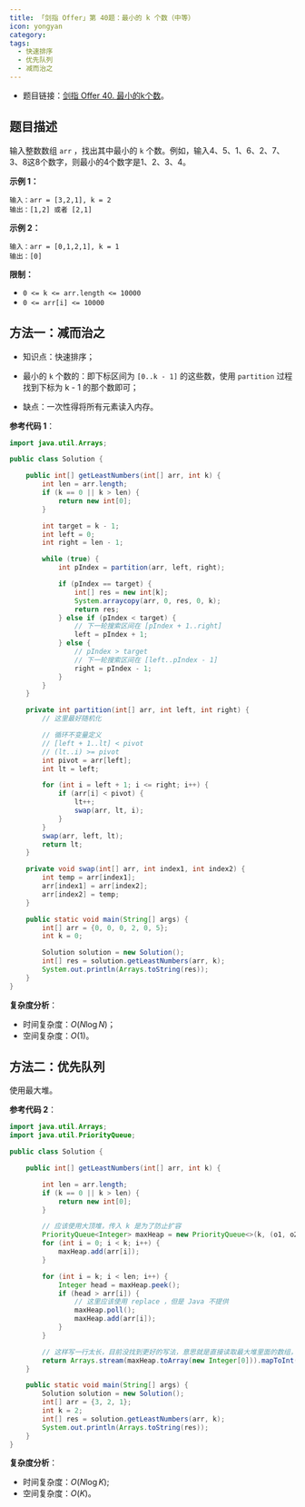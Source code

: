 ```yaml
---
title: 「剑指 Offer」第 40题：最小的 k 个数（中等）
icon: yongyan
category: 
tags:
  - 快速排序
  - 优先队列
  - 减而治之
---
```


+ 题目链接：[剑指 Offer 40. 最小的k个数](https://leetcode-cn.com/problems/zui-xiao-de-kge-shu-lcof/)。

## 题目描述

输入整数数组 `arr` ，找出其中最小的 `k` 个数。例如，输入4、5、1、6、2、7、3、8这8个数字，则最小的4个数字是1、2、3、4。

**示例 1：**

```
输入：arr = [3,2,1], k = 2
输出：[1,2] 或者 [2,1]
```

**示例 2：**

```
输入：arr = [0,1,2,1], k = 1
输出：[0]
```

 **限制：**

- `0 <= k <= arr.length <= 10000`
- `0 <= arr[i] <= 10000`

## 方法一：减而治之

+ 知识点：快速排序；
+ 最小的 `k` 个数的：即下标区间为 `[0..k - 1]` 的这些数，使用 `partition` 过程找到下标为 k - 1 的那个数即可；

+  缺点：一次性得将所有元素读入内存。

**参考代码 1**：

```java
import java.util.Arrays;

public class Solution {

    public int[] getLeastNumbers(int[] arr, int k) {
        int len = arr.length;
        if (k == 0 || k > len) {
            return new int[0];
        }

        int target = k - 1;
        int left = 0;
        int right = len - 1;

        while (true) {
            int pIndex = partition(arr, left, right);

            if (pIndex == target) {
                int[] res = new int[k];
                System.arraycopy(arr, 0, res, 0, k);
                return res;
            } else if (pIndex < target) {
                // 下一轮搜索区间在 [pIndex + 1..right]
                left = pIndex + 1;
            } else {
                // pIndex > target
                // 下一轮搜索区间在 [left..pIndex - 1]
                right = pIndex - 1;
            }
        }
    }

    private int partition(int[] arr, int left, int right) {
        // 这里最好随机化

        // 循环不变量定义
        // [left + 1..lt] < pivot
        // (lt..i) >= pivot
        int pivot = arr[left];
        int lt = left;

        for (int i = left + 1; i <= right; i++) {
            if (arr[i] < pivot) {
                lt++;
                swap(arr, lt, i);
            }
        }
        swap(arr, left, lt);
        return lt;
    }

    private void swap(int[] arr, int index1, int index2) {
        int temp = arr[index1];
        arr[index1] = arr[index2];
        arr[index2] = temp;
    }

    public static void main(String[] args) {
        int[] arr = {0, 0, 0, 2, 0, 5};
        int k = 0;

        Solution solution = new Solution();
        int[] res = solution.getLeastNumbers(arr, k);
        System.out.println(Arrays.toString(res));
    }
}
```

**复杂度分析**：

+ 时间复杂度：$O(N \log N)$；
+ 空间复杂度：$O(1)$。

## 方法二：优先队列

使用最大堆。

**参考代码 2**：

```java
import java.util.Arrays;
import java.util.PriorityQueue;

public class Solution {

    public int[] getLeastNumbers(int[] arr, int k) {

        int len = arr.length;
        if (k == 0 || k > len) {
            return new int[0];
        }

        // 应该使用大顶堆，传入 k 是为了防止扩容
        PriorityQueue<Integer> maxHeap = new PriorityQueue<>(k, (o1, o2) -> -o1 + o2);
        for (int i = 0; i < k; i++) {
            maxHeap.add(arr[i]);
        }

        for (int i = k; i < len; i++) {
            Integer head = maxHeap.peek();
            if (head > arr[i]) {
                // 这里应该使用 replace ，但是 Java 不提供
                maxHeap.poll();
                maxHeap.add(arr[i]);
            }
        }

        // 这样写一行太长，目前没找到更好的写法，意思就是直接读取最大堆里面的数组，而不去 poll
        return Arrays.stream(maxHeap.toArray(new Integer[0])).mapToInt(Integer::valueOf).toArray();
    }

    public static void main(String[] args) {
        Solution solution = new Solution();
        int[] arr = {3, 2, 1};
        int k = 2;
        int[] res = solution.getLeastNumbers(arr, k);
        System.out.println(Arrays.toString(res));
    }
}
```

**复杂度分析**：

+ 时间复杂度：$O(N \log K)$;
+ 空间复杂度：$O(K)$。